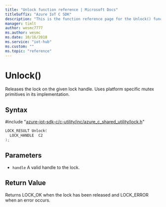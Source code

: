 ```yaml
---                             
title: "Unlock function reference | Microsoft Docs" 
titleSuffix: "Azure IoT C SDK"            
description: "This is the function reference page for the Unlock() function in the Azure IoT C SDK. This SDK is used with Azure IoT Hub and Azure IoT Hub Device Provisioning Service"            
manager: timlt                 
author: wesmc7777              
ms.author: wesmc               
ms.date: 10/16/2018                    
ms.service: "iot-hub"             
ms.custom: ""                
ms.topic: "reference"        
---                            
```


# Unlock()

Releases the lock on the given lock handle. Uses platform specific mutex primitives in its implementation.

## Syntax

\#include "[azure-iot-sdk-c/c-utility/inc/azure_c_shared_utility/lock.h](../lock-h.md)"  
```C
LOCK_RESULT Unlock(
  LOCK_HANDLE  C2
);
```

## Parameters
* `handle` A valid handle to the lock.

## Return Value
Returns LOCK_OK when the lock has been released and LOCK_ERROR when an error occurs.

